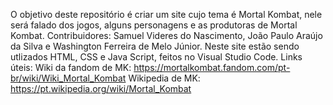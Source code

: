O objetivo deste repositório é criar um site cujo tema é Mortal Kombat, nele será falado dos jogos, alguns personagens e as produtoras de Mortal Kombat.
Contribuidores: Samuel Videres do Nascimento, João Paulo Araújo da Silva e Washington Ferreira de Melo Júnior.
Neste site estão sendo utlizados HTML, CSS e Java Script, feitos no Visual Studio Code.
Links úteis: 
Wiki da fandom de MK: https://mortalkombat.fandom.com/pt-br/wiki/Wiki_Mortal_Kombat
Wikipedia de MK:
https://pt.wikipedia.org/wiki/Mortal_Kombat
